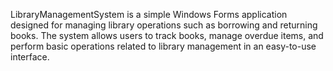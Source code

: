 LibraryManagementSystem is a simple Windows Forms application designed for managing library operations such as borrowing and returning books. The system allows users to track books, manage overdue items, and perform basic operations related to library management in an easy-to-use interface.
